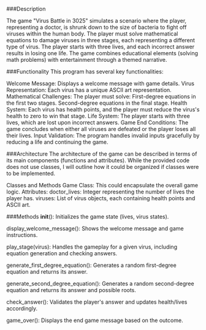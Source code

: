 ###Description

The game "Virus Battle in 3025" simulates a scenario where the player, representing a doctor, is shrunk down to the size of bacteria to fight off viruses within the human body. The player must solve mathematical equations to damage viruses in three stages, each representing a different type of virus. The player starts with three lives, and each incorrect answer results in losing one life. The game combines educational elements (solving math problems) with entertainment through a themed narrative.

###Functionality
This program has several key functionalities:

Welcome Message: Displays a welcome message with game details.
Virus Representation: Each virus has a unique ASCII art representation.
Mathematical Challenges: The player must solve:
First-degree equations in the first two stages.
Second-degree equations in the final stage.
Health System: Each virus has health points, and the player must reduce the virus's health to zero to win that stage.
Life System: The player starts with three lives, which are lost upon incorrect answers.
Game End Conditions: The game concludes when either all viruses are defeated or the player loses all their lives.
Input Validation: The program handles invalid inputs gracefully by reducing a life and continuing the game.

###Architecture
The architecture of the game can be described in terms of its main components (functions and attributes). While the provided code does not use classes, I will outline how it could be organized if classes were to be implemented.

Classes and Methods
Game Class: This could encapsulate the overall game logic.
Attributes:
doctor_lives: Integer representing the number of lives the player has.
viruses: List of virus objects, each containing health points and ASCII art.

###Methods
__init__(): Initializes the game state (lives, virus states).

display_welcome_message(): Shows the welcome message and game instructions.

play_stage(virus): Handles the gameplay for a given virus, including equation generation and checking answers.

generate_first_degree_equation(): Generates a random first-degree equation and returns its answer.

generate_second_degree_equation(): Generates a random second-degree equation and returns its answer and possible roots.

check_answer(): Validates the player's answer and updates health/lives accordingly.

game_over(): Displays the end game message based on the outcome.
